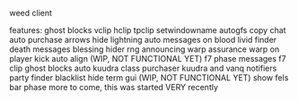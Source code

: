 weed client

features:
ghost blocks
vclip
hclip
tpclip
setwindowname
autogfs
copy chat
auto purchase arrows
hide lightning
auto messages on blood
livid finder
death messages
blessing hider
rng announcing
warp assurance
warp on player kick
auto align (WIP, NOT FUNCTIONAL YET)
f7 phase messages
f7 clip ghost blocks
auto kuudra class purchaser
kuudra and vanq notifiers
party finder blacklist
hide term gui (WIP, NOT FUNCTIONAL YET)
show fels
bar phase
more to come, this was started VERY recently
